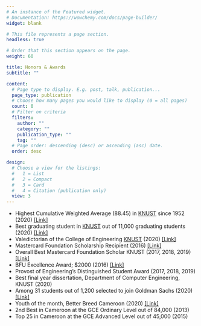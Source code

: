 ```yaml
---
# An instance of the Featured widget.
# Documentation: https://wowchemy.com/docs/page-builder/
widget: blank

# This file represents a page section.
headless: true

# Order that this section appears on the page.
weight: 60

title: Honors & Awards
subtitle: ""

content:
  # Page type to display. E.g. post, talk, publication...
  page_type: publication
  # Choose how many pages you would like to display (0 = all pages)
  count: 0
  # Filter on criteria
  filters:
    author: ""
    category: ""
    publication_type: ""
    tag: ""
  # Page order: descending (desc) or ascending (asc) date.
  order: desc

design:
  # Choose a view for the listings:
  #   1 = List
  #   2 = Compact
  #   3 = Card
  #   4 = Citation (publication only)
  view: 3
---
```


- Highest Cumulative Weighted Average (88.45) in [KNUST](https://www.knust.edu.gh/) since 1952 (2020) [[Link]](https://twitter.com/mcfspatknust/status/1307272053796622337)
- Best graduating student in [KNUST](https://www.knust.edu.gh/) out of 11,000 graduating students (2020) [[Link]](https://youtu.be/ruomzU77mvk?t=1973)
- Valedictorian of the College of Engineering  [KNUST](https://www.knust.edu.gh/) (2020) [[Link]](https://youtu.be/ruomzU77mvk?t=642)
- Mastercard Foundation Scholarship Recipient (2016) [[Link]](https://mastercardfdn.org/from-cameroon-to-ghana/)
- Overall Best Mastercard Foundation Scholar KNUST (2017, 2018, 2019) [[Link]](https://www.knust.edu.gh/news/news-items/mastercard-foundation-grants-full-scholarship-150-students-knust?fbclid=IwAR3n0j2sw9JUhN91_lwrUi2RVC3JTduevSVzw0ADH1tNQX7zwGv0zwwfOLU)
- BFU Excellence Award; $2000 (2016) [[Link]](https://grasslandern.wordpress.com/2016/02/05/four-benefit-from-bui-family-union-scholarship/#:~:text=Formerly%20known%20as,thousand%20(FCFA%201%2C160%2C000).)
- Provost of Engineering’s Distinguished Student Award (2017, 2018, 2019)
- Best final year dissertation, Department of Computer Engineering, KNUST (2020)
- Among 31 students out of 1,200 selected to join Goldman Sachs (2020) [[Link]](https://www.goldmansachs.com/careers/blog/posts/ari-2021-industry-connect-event.html#:~:text=Received%C2%A01%2C200%20applications%20for%20the%202020%20program%3B%20accepted%20164%20participants%20from%2026%20schools%20across%20Nigeria%2C%20Ghana%2C%20and%20Kenya%20to%20the%20initiative%2C%20extended%20offers%20to%2031%20individuals%20for%20an%20internship%20in%20London%20and%20Hong%20Kong)
- Youth of the month, Better Breed Cameroon (2020) [[Link]](https://betterbreedcameroon.org/youth-of-the-month-kumbong-hermann/)
- 2nd Best in Cameroon at the GCE Ordinary Level out of 84,000 (2013) 
- Top 25 in Cameroon at the GCE Advanced Level out of 45,000 (2015)

